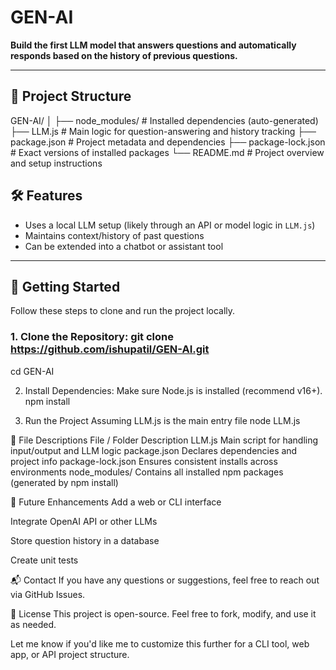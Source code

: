 # GEN-AI

**Build the first LLM model that answers questions and automatically responds based on the history of previous questions.**

---

## 📁 Project Structure

GEN-AI/
│
├── node_modules/ # Installed dependencies (auto-generated)
├── LLM.js # Main logic for question-answering and history tracking
├── package.json # Project metadata and dependencies
├── package-lock.json # Exact versions of installed packages
└── README.md # Project overview and setup instructions



## 🛠️ Features

- Uses a local LLM setup (likely through an API or model logic in `LLM.js`)
- Maintains context/history of past questions
- Can be extended into a chatbot or assistant tool

---

## 🚀 Getting Started

Follow these steps to clone and run the project locally.

### 1. Clone the Repository:  git clone https://github.com/ishupatil/GEN-AI.git
cd GEN-AI


2. Install Dependencies:
    Make sure Node.js is installed (recommend v16+).
npm install


4. Run the Project
Assuming LLM.js is the main entry file
node LLM.js



📄 File Descriptions
File / Folder	Description
LLM.js	Main script for handling input/output and LLM logic
package.json	Declares dependencies and project info
package-lock.json	Ensures consistent installs across environments
node_modules/	Contains all installed npm packages (generated by npm install)

🧠 Future Enhancements
Add a web or CLI interface

Integrate OpenAI API or other LLMs

Store question history in a database

Create unit tests

📬 Contact
If you have any questions or suggestions, feel free to reach out via GitHub Issues.

📜 License
This project is open-source. Feel free to fork, modify, and use it as needed.



Let me know if you'd like me to customize this further for a CLI tool, web app, or API project structure.








